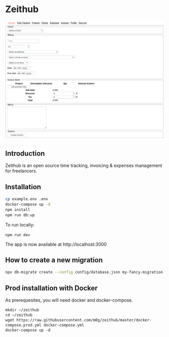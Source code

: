 # Zeithub

![](zeithub.png)

## Introduction

Zeithub is an open source time tracking, invoicing & expenses management for freelancers.

## Installation

```bash
cp example.env .env
docker-compose up -d
npm install
npm run db:up
```

To run locally:

`npm run dev`

The app is now available at http://localhost:3000

## How to create a new migration

```bash
npx db-migrate create --config config/database.json my-fancy-migration --sql-file
```

## Prod installation with Docker

As prerequesites, you will need docker and docker-compose.

```
mkdir ~/zeithub
cd ~/zeithub
wget https://raw.githubusercontent.com/m0g/zeithub/master/docker-compose.prod.yml docker-compose.yml
docker-compose up -d
```
